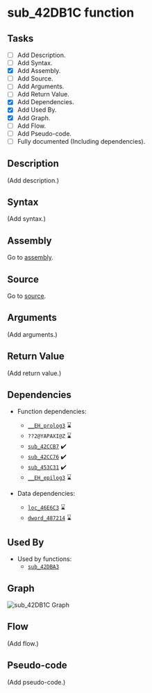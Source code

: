 # sub_42DB1C function

## Tasks

- [ ] Add Description.
- [ ] Add Syntax.
- [X] Add Assembly.
- [ ] Add Source.
- [ ] Add Arguments.
- [ ] Add Return Value.
- [X] Add Dependencies.
- [X] Add Used By.
- [X] Add Graph.
- [ ] Add Flow.
- [ ] Add Pseudo-code.
- [ ] Fully documented (Including dependencies).

## Description

(Add description.)

## Syntax

(Add syntax.)

## Assembly

Go to [assembly](../asm/sub_42DB1C.asm).

## Source

Go to [source](../cc/sub_42DB1C.cc).

## Arguments

(Add arguments.)

## Return Value

(Add return value.)

## Dependencies

* Function dependencies:
  * [`__EH_prolog3`](__EH_prolog3.md) ⌛
  * `??2@YAPAXI@Z` ⌛
  * [`sub_42CCB7`](sub_42CCB7.md) ✔️
  * [`sub_42CC76`](sub_42CC76.md) ✔️
  * [`sub_453C31`](sub_453C31.md) ✔️
  * [`__EH_epilog3`](__EH_epilog3.md) ⌛


* Data dependencies:
  * [`loc_46E6C3`](loc_46E6C3.md) ⌛
  * [`dword_487214`](dword_487214.md) ⌛

## Used By

* Used by functions:
  * [`sub_42DBA3`](../md/sub_42DBA3.md)

## Graph

![sub_42DB1C Graph](../svg/sub_42DB1C.svg "sub_42DB1C Graph")

## Flow

(Add flow.)

## Pseudo-code

(Add pseudo-code.)
